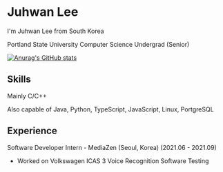 # Juhwan Lee

I'm Juhwan Lee from South Korea

Portland State University Computer Science Undergrad (Senior)

[![Anurag's GitHub stats](https://github-readme-stats.vercel.app/api?username=juroc95)](https://github.com/anuraghazra/github-readme-stats)

## Skills

Mainly C/C++

Also capable of Java, Python, TypeScript, JavaScript, Linux, PortgreSQL

## Experience

Software Developer Intern - MediaZen (Seoul, Korea) (2021.06 - 2021.09)
- Worked on Volkswagen ICAS 3 Voice Recognition Software Testing
